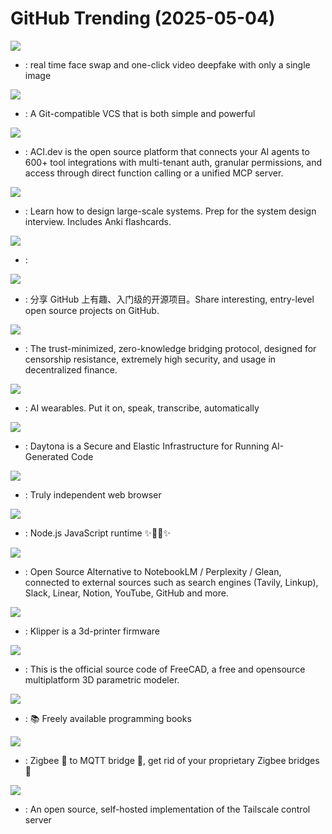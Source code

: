 # GitHub Trending (2025-05-04)

![](https://img.shields.io/badge/Python-New%201-green?style=flat-square&logo=appveyor)
- [](https://github.comundefined): real time face swap and one-click video deepfake with only a single image

![](https://img.shields.io/badge/Rust-New%20365-green?style=flat-square&logo=appveyor)
- [](https://github.comundefined): A Git-compatible VCS that is both simple and powerful

![](https://img.shields.io/badge/Python-New%20355-green?style=flat-square&logo=appveyor)
- [](https://github.comundefined): ACI.dev is the open source platform that connects your AI agents to 600+ tool integrations with multi-tenant auth, granular permissions, and access through direct function calling or a unified MCP server.

![](https://img.shields.io/badge/Python-New%20164-green?style=flat-square&logo=appveyor)
- [](https://github.comundefined): Learn how to design large-scale systems. Prep for the system design interview. Includes Anki flashcards.

![](https://img.shields.io/badge/TypeScript-New%20138-green?style=flat-square&logo=appveyor)
- [](https://github.comundefined): 

![](https://img.shields.io/badge/Python-New%20543-green?style=flat-square&logo=appveyor)
- [](https://github.comundefined): 分享 GitHub 上有趣、入门级的开源项目。Share interesting, entry-level open source projects on GitHub.

![](https://img.shields.io/badge/Rust-New%20509-green?style=flat-square&logo=appveyor)
- [](https://github.comundefined): The trust-minimized, zero-knowledge bridging protocol, designed for censorship resistance, extremely high security, and usage in decentralized finance.

![](https://img.shields.io/badge/C-New%2016-green?style=flat-square&logo=appveyor)
- [](https://github.comundefined): AI wearables. Put it on, speak, transcribe, automatically

![](https://img.shields.io/badge/TypeScript-New%20653-green?style=flat-square&logo=appveyor)
- [](https://github.comundefined): Daytona is a Secure and Elastic Infrastructure for Running AI-Generated Code

![](https://img.shields.io/badge/C%2B%2B-New%20119-green?style=flat-square&logo=appveyor)
- [](https://github.comundefined): Truly independent web browser

![](https://img.shields.io/badge/JavaScript-New%2026-green?style=flat-square&logo=appveyor)
- [](https://github.comundefined): Node.js JavaScript runtime ✨🐢🚀✨

![](https://img.shields.io/badge/TypeScript-New%2073-green?style=flat-square&logo=appveyor)
- [](https://github.comundefined): Open Source Alternative to NotebookLM / Perplexity / Glean, connected to external sources such as search engines (Tavily, Linkup), Slack, Linear, Notion, YouTube, GitHub and more.

![](https://img.shields.io/badge/C-New%207-green?style=flat-square&logo=appveyor)
- [](https://github.comundefined): Klipper is a 3d-printer firmware

![](https://img.shields.io/badge/C%2B%2B-New%209-green?style=flat-square&logo=appveyor)
- [](https://github.comundefined): This is the official source code of FreeCAD, a free and opensource multiplatform 3D parametric modeler.

![](https://img.shields.io/badge/HTML-New%20102-green?style=flat-square&logo=appveyor)
- [](https://github.comundefined): 📚 Freely available programming books

![](https://img.shields.io/badge/TypeScript-New%2010-green?style=flat-square&logo=appveyor)
- [](https://github.comundefined): Zigbee 🐝 to MQTT bridge 🌉, get rid of your proprietary Zigbee bridges 🔨

![](https://img.shields.io/badge/Go-New%20154-green?style=flat-square&logo=appveyor)
- [](https://github.comundefined): An open source, self-hosted implementation of the Tailscale control server

